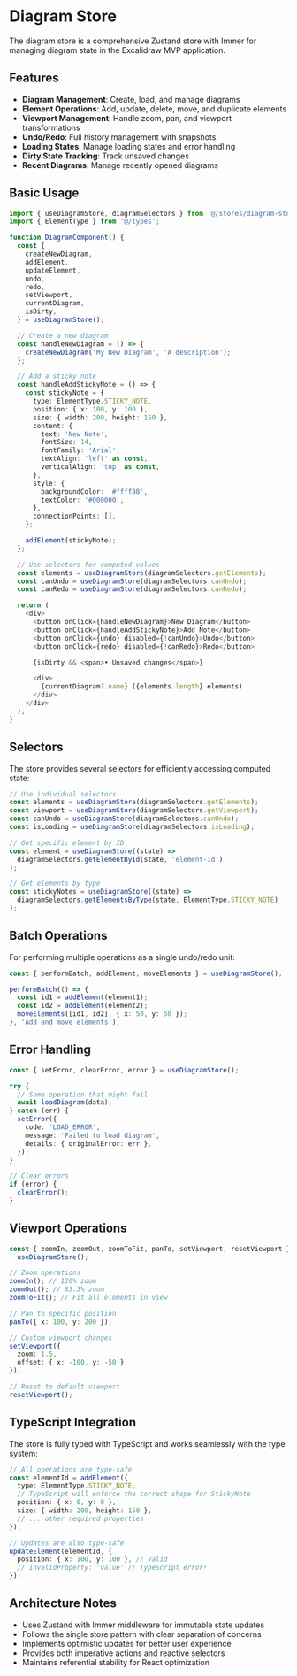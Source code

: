# Diagram Store

The diagram store is a comprehensive Zustand store with Immer for managing
diagram state in the Excalidraw MVP application.

## Features

- **Diagram Management**: Create, load, and manage diagrams
- **Element Operations**: Add, update, delete, move, and duplicate elements
- **Viewport Management**: Handle zoom, pan, and viewport transformations
- **Undo/Redo**: Full history management with snapshots
- **Loading States**: Manage loading states and error handling
- **Dirty State Tracking**: Track unsaved changes
- **Recent Diagrams**: Manage recently opened diagrams

## Basic Usage

```typescript
import { useDiagramStore, diagramSelectors } from '@/stores/diagram-store';
import { ElementType } from '@/types';

function DiagramComponent() {
  const {
    createNewDiagram,
    addElement,
    updateElement,
    undo,
    redo,
    setViewport,
    currentDiagram,
    isDirty,
  } = useDiagramStore();

  // Create a new diagram
  const handleNewDiagram = () => {
    createNewDiagram('My New Diagram', 'A description');
  };

  // Add a sticky note
  const handleAddStickyNote = () => {
    const stickyNote = {
      type: ElementType.STICKY_NOTE,
      position: { x: 100, y: 100 },
      size: { width: 200, height: 150 },
      content: {
        text: 'New Note',
        fontSize: 14,
        fontFamily: 'Arial',
        textAlign: 'left' as const,
        verticalAlign: 'top' as const,
      },
      style: {
        backgroundColor: '#ffff88',
        textColor: '#000000',
      },
      connectionPoints: [],
    };

    addElement(stickyNote);
  };

  // Use selectors for computed values
  const elements = useDiagramStore(diagramSelectors.getElements);
  const canUndo = useDiagramStore(diagramSelectors.canUndo);
  const canRedo = useDiagramStore(diagramSelectors.canRedo);

  return (
    <div>
      <button onClick={handleNewDiagram}>New Diagram</button>
      <button onClick={handleAddStickyNote}>Add Note</button>
      <button onClick={undo} disabled={!canUndo}>Undo</button>
      <button onClick={redo} disabled={!canRedo}>Redo</button>

      {isDirty && <span>• Unsaved changes</span>}

      <div>
        {currentDiagram?.name} ({elements.length} elements)
      </div>
    </div>
  );
}
```

## Selectors

The store provides several selectors for efficiently accessing computed state:

```typescript
// Use individual selectors
const elements = useDiagramStore(diagramSelectors.getElements);
const viewport = useDiagramStore(diagramSelectors.getViewport);
const canUndo = useDiagramStore(diagramSelectors.canUndo);
const isLoading = useDiagramStore(diagramSelectors.isLoading);

// Get specific element by ID
const element = useDiagramStore((state) =>
  diagramSelectors.getElementById(state, 'element-id')
);

// Get elements by type
const stickyNotes = useDiagramStore((state) =>
  diagramSelectors.getElementsByType(state, ElementType.STICKY_NOTE)
);
```

## Batch Operations

For performing multiple operations as a single undo/redo unit:

```typescript
const { performBatch, addElement, moveElements } = useDiagramStore();

performBatch(() => {
  const id1 = addElement(element1);
  const id2 = addElement(element2);
  moveElements([id1, id2], { x: 50, y: 50 });
}, 'Add and move elements');
```

## Error Handling

```typescript
const { setError, clearError, error } = useDiagramStore();

try {
  // Some operation that might fail
  await loadDiagram(data);
} catch (err) {
  setError({
    code: 'LOAD_ERROR',
    message: 'Failed to load diagram',
    details: { originalError: err },
  });
}

// Clear errors
if (error) {
  clearError();
}
```

## Viewport Operations

```typescript
const { zoomIn, zoomOut, zoomToFit, panTo, setViewport, resetViewport } =
  useDiagramStore();

// Zoom operations
zoomIn(); // 120% zoom
zoomOut(); // 83.3% zoom
zoomToFit(); // Fit all elements in view

// Pan to specific position
panTo({ x: 100, y: 200 });

// Custom viewport changes
setViewport({
  zoom: 1.5,
  offset: { x: -100, y: -50 },
});

// Reset to default viewport
resetViewport();
```

## TypeScript Integration

The store is fully typed with TypeScript and works seamlessly with the type
system:

```typescript
// All operations are type-safe
const elementId = addElement({
  type: ElementType.STICKY_NOTE,
  // TypeScript will enforce the correct shape for StickyNote
  position: { x: 0, y: 0 },
  size: { width: 200, height: 150 },
  // ... other required properties
});

// Updates are also type-safe
updateElement(elementId, {
  position: { x: 100, y: 100 }, // Valid
  // invalidProperty: 'value' // TypeScript error!
});
```

## Architecture Notes

- Uses Zustand with Immer middleware for immutable state updates
- Follows the single store pattern with clear separation of concerns
- Implements optimistic updates for better user experience
- Provides both imperative actions and reactive selectors
- Maintains referential stability for React optimization
